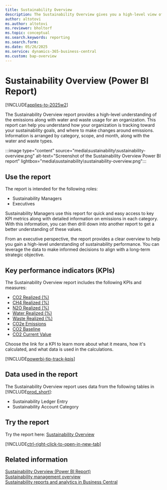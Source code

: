```yaml
---
title: Sustainability Overview
description: The Sustainability Overview gives you a high-level view of all the key sustainability metrics.
author: altotovi
ms.author: altotovi
ms.reviewer: bholtorf
ms.topic: conceptual
ms.search.keywords: reporting
ms.search.form: 
ms.date: 05/26/2025
ms.service: dynamics-365-business-central
ms.custom: bap-overview
---
```


# Sustainability Overview (Power BI Report)

[!INCLUDE[applies-to-2025w2](includes/2025_releasewave1.md)]

The Sustainability Overview report provides a high-level understanding of the emissions along with water and waste usage for an organization. This report can help you understand how your organization is tracking toward your sustainability goals, and where to make changes around emissions. Information is arranged by category, scope, and month, along with the water and waste types.

:::image type="content" source="media\sustainability\sustainability-overview.png" alt-text="Screenshot of the Sustainability Overview Power BI report" lightbox="media\sustainability\sustainability-overview.png":::

## Use the report

The report is intended for the following roles:

- Sustainability Managers
- Executives

Sustainability Managers use this report for quick and easy access to key KPI metrics along with detailed information on emissions in each category. With this information, you can then drill down into another report to get a better understanding of these values.

From an executive perspective, the report provides a clear overview to help you gain a high-level understanding of sustainability performance. You can leverage the data to make informed decisions to align with a long-term strategic objective.

## Key performance indicators (KPIs)

The Sustainability Overview report includes the following KPIs and measures:

- [CO2 Realized (%)](sustainability-powerbi-kpis.md#co2-realized-)
- [CH4 Realized (%)](sustainability-powerbi-kpis.md#ch4-realized-)
- [N2O Realized (%)](sustainability-powerbi-kpis.md#n2o-realized-)
- [Water Realized (%)](sustainability-powerbi-kpis.md#water-realized-)
- [Waste Realized (%)](sustainability-powerbi-kpis.md#waste-realized-)
- [CO2e Emissions](sustainability-powerbi-kpis.md#co2e-emissions)
- [CO2 Baseline](sustainability-powerbi-kpis.md#co2e-emissions)
- [CO2 Current Value](sustainability-powerbi-kpis.md#co2-current-value)

Choose the link for a KPI to learn more about what it means, how it's calculated, and what data is used in the calculations.

[!INCLUDE[powerbi-tip-track-kpis](includes/powerbi-tip-track-kpis.md)]

## Data used in the report

The Sustainability Overview report uses data from the following tables in [!INCLUDE[prod_short](includes/prod_short.md)]:

- Sustainability Ledger Entry
- Sustainability Account Category

## Try the report

Try the report here: [Sustainability Overview](https://businesscentral.dynamics.com?page=37084)

[!INCLUDE[ctrl-right-click-to-open-in-new-tab](includes/ctrl-right-click-to-open-in-new-tab.md)]

## Related information

[Sustainability Overview (Power BI Report)](sustainability-powerbi-sustainability-overview.md)  
[Sustainability management overview](finance-manage-sustainability.md)  
[Sustainability reports and analytics in Business Central](sustainability-reports.md)
